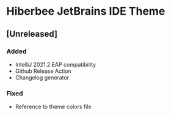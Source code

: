 # Hiberbee JetBrains IDE Theme

## [Unreleased]

### Added

- IntelliJ 2021.2 EAP compatibility
- Github Release Action
- Changelog generator

### Fixed
- Reference to theme colors file

